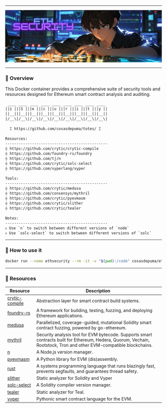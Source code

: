 <div align="center">
    <hr />
    <img src="../.github/readme/ethsecurity.jpg" alt="EthSecurity" />
    <hr />
</div>

### 👀 Overview

This Docker container provides a comprehensive suite of security tools and resources designed for Ethereum smart contract analysis and auditing.

```
 ____ ____ ____ ____ ____ ____ ____ ____ ____ 
||⟠ |||S |||e |||c |||u |||r |||i |||t |||y ||
||__|||__|||__|||__|||__|||__|||__|||__|||__||
|/__\|/__\|/__\|/__\|/__\|/__\|/__\|/__\|/__\|

  Ξ https://github.com/cosasdepuma/totes/ Ξ

Resources:
----------------------------------------------
⟠ https://github.com/crytic/crytic-compile
⟠ https://github.com/foundry-rs/foundry
⟠ https://github.com/tj/n
⟠ https://github.com/crytic/solc-select
⟠ https://github.com/vyperlang/vyper

Tools:
----------------------------------------------
⟠ https://github.com/crytic/medusa
⟠ https://github.com/consensys/mythril
⟠ https://github.com/crytic/pyevmasm
⟠ https://github.com/crytic/slither
⟠ https://github.com/crytic/tealer

Notes:
----------------------------------------------
⬨ Use `n` to switch between different versions of `node`
⬨ Use `solc-select` to switch between different versions of `solc`
```

---

### 📖 How to use it

```bash
docker run --name ethsecurity --rm -it -v "$(pwd):/code" cosasdepuma/ethsecurity:latest
```

---

### 🧰 Resources

| Resource | Description |
|----------|-------------|
| [crytic-compile](https://github.com/crytic/crytic-compile) | Abstraction layer for smart contract build systems. |
| [foundry-rs](https://github.com/foundry-rs/foundry) | A framework for building, testing, fuzzing, and deploying Ethereum applications. |
| [medusa](https://github.com/crytic/medusa) | Parallelized, coverage-guided, mutational Solidity smart contract fuzzing, powered by go-ethereum. |
| [mythril](https://github.com/consensys/mythril) | Security analysis tool for EVM bytecode. Supports smart contracts built for Ethereum, Hedera, Quorum, Vechain, Rootstock, Tron and other EVM-compatible blockchains. |
| [n](https://github.com/tj/n) | A Node.js version manager. |
| [pyevmasm](https://github.com/crytic/pyevmasm) | A Python library for EVM (dis)assembly. |
| [rust](https://www.rust-lang.org/) | A systems programming language that runs blazingly fast, prevents segfaults, and guarantees thread safety. |
| [slither](https://github.com/crytic/slither) | Static analyzer for Solidity and Vyper |
| [solc-select](https://github.com/crytic/solc-select) | A Solidity compiler version manager. |
| [tealer](https://github.com/crytic/tealer) | Static analyzer for Teal. |
| [vyper](https://github.com/vyperlang/vyper) | Pythonic smart contract language for the EVM. |
